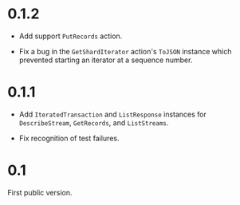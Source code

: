 0.1.2
=====

*   Add support `PutRecords` action.

*   Fix a bug in the `GetShardIterator` action's `ToJSON` instance which
    prevented starting an iterator at a sequence number.

0.1.1
=====

*   Add `IteratedTransaction` and `ListResponse` instances for
    `DescribeStream`, `GetRecords`, and `ListStreams`.

*   Fix recognition of test failures.

0.1
===

First public version.
